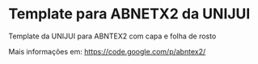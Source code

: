 Template para ABNETX2 da UNIJUI
=====================

Template da UNIJUI para ABNTEX2 com capa e folha de rosto

Mais informações em: https://code.google.com/p/abntex2/
